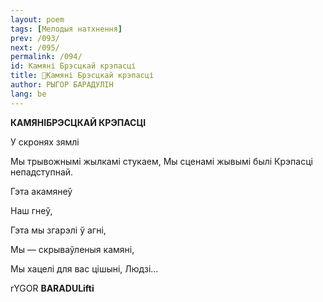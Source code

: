 ```yaml
---
layout: poem
tags: [Мелодыя натхнення]
prev: /093/
next: /095/
permalink: /094/
id: Камяні Брэсцкай крэпасці
title: 🚧Камяні Брэсцкай крэпасці
author: РЫГОР БАРАДУЛІН
lang: be
---
```





**КАМЯНІБРЭСЦКАЙ КРЭПАСЦІ**

У скронях зямлі

Мы трывожнымі жылкамі стукаем, Мы сценамі жывымі былі Крэпасці непадступнай.

Гэта акамянеў

Наш гнеў,

Гэта мы згарэлі ў агні,

Мы — скрываўленыя камяні,

Мы хацелі для вас цішыні, Людзі...

rYGOR **BARADULifti**
